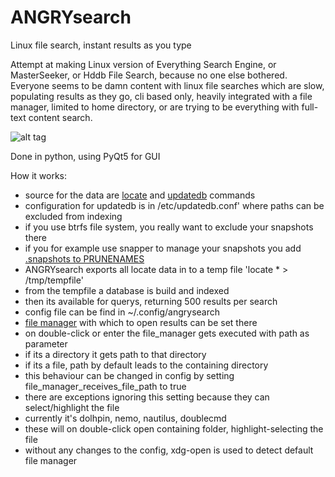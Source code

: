 # ANGRYsearch
Linux file search, instant results as you type

Attempt at making Linux version of Everything Search Engine, or MasterSeeker, or Hddb File Search, because no one else bothered.
Everyone seems to be damn content with linux file searches which are slow, populating results as they go, cli based only, heavily integrated with a file manager, limited to home directory, or are trying to be everything with full-text content search.

![alt tag](http://i.imgur.com/TyH60mq.gif)

Done in python, using PyQt5 for GUI

How it works:

* source for the data are [locate](http://linux.die.net/man/1/locate) and [updatedb](http://linux.die.net/man/1/updatedb) commands
* configuration for updatedb is in /etc/updatedb.conf' where paths can be excluded from indexing
* if you use btrfs file system, you really want to exclude your snapshots there
* if you for example use snapper to manage your snapshots you add [.snapshots to PRUNENAMES](http://i.imgur.com/I8Vq4go.png)
* ANGRYsearch exports all locate data in to a temp file 'locate * > /tmp/tempfile'
* from the tempfile a database is build and indexed
* then its available for querys, returning 500 results per search
* config file can be find in ~/.config/angrysearch
* [file manager](http://i.imgur.com/mVgU7Bg.png) with which to open results can be set there
* on double-click or enter the file_manager gets executed with path as parameter
* if its a directory it gets path to that directory
* if its a file, path by default leads to the containing directory
* this behaviour can be changed in config by setting file_manager_receives_file_path to true
* there are exceptions ignoring this setting because they can select/highlight the file
* currently it's dolhpin, nemo, nautilus, doublecmd
* these will on double-click open containing folder, highlight-selecting the file
* without any changes to the config, xdg-open is used to detect default file manager
